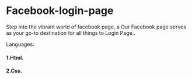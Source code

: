 # Facebook-login-page
Step into the vibrant world of facebook page, a  Our Facebook page serves as your go-to destination for all things to Login Page..

Languages:
#### 1.Html.
#### 2.Css.
